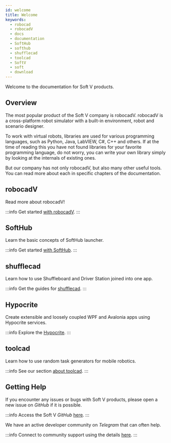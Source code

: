```yaml
---
id: welcome
title: Welcome
keywords:
  - robocad
  - robocadV
  - docs
  - documentation
  - SoftHub
  - softhub
  - shufflecad
  - toolcad
  - SoftV
  - soft
  - download
---
```


Welcome to the documentation for Soft V products.

## Overview 
The most popular product of the Soft V company is robocadV.
robocadV is a cross-platform robot simulator with a built-in environment, robot and scenario designer.  

To work with virtual robots, libraries are used for various programming languages, such as Python, Java, LabVIEW, C#, C++ and others.
If at the time of reading this you have not found libraries for your favorite programming language, do not worry, you can write your own library simply by looking at the internals of existing ones.  

But our company has not only robocadV, but also many other useful tools.
You can read more about each in specific chapters of the documentation.  

## robocadV

Read more about robocadV!

:::info
Get started [with robocadV](robocad).
:::

<XpfAd/>

## SoftHub

Learn the basic concepts of SoftHub launcher.

:::info
Get started [with SoftHub](softhub).
:::

## shufflecad

Learn how to use Shuffleboard and Driver Station joined into one app.

:::info
Get the guides for [shufflecad](shufflecad).
:::

## Hypocrite

Create extensible and loosely coupled WPF and Avalonia apps using Hypocrite services.  

:::info
Explore the [Hypocrite](hypocrite).
:::

## toolcad

Learn how to use random task generators for mobile robotics.

:::info
See our section [about toolcad](toolcad).
:::

## Getting Help

If you encounter any issues or bugs with Soft V products, please open a new issue on _GitHub_ if it is possible.

:::info
Access the Soft V _GitHub_ [here](https://github.com/Soft-V).
:::

We have an active developer community on _Telegram_ that can often help.

:::info
Connect to community support using the details [here](community.md).
:::
